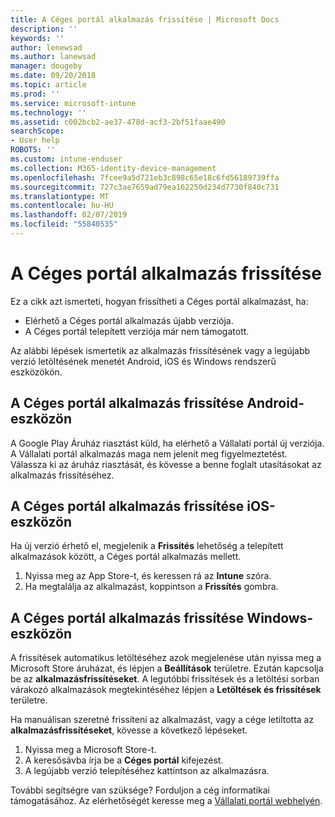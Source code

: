 ```yaml
---
title: A Céges portál alkalmazás frissítése | Microsoft Docs
description: ''
keywords: ''
author: lenewsad
ms.author: lanewsad
manager: dougeby
ms.date: 09/20/2018
ms.topic: article
ms.prod: ''
ms.service: microsoft-intune
ms.technology: ''
ms.assetid: c002bcb2-ae37-478d-acf3-2bf51faae490
searchScope:
- User help
ROBOTS: ''
ms.custom: intune-enduser
ms.collection: M365-identity-device-management
ms.openlocfilehash: 7fcee9a5d721eb3c898c65e18c6fd56189739ffa
ms.sourcegitcommit: 727c3ae7659ad79ea162250d234d7730f840c731
ms.translationtype: MT
ms.contentlocale: hu-HU
ms.lasthandoff: 02/07/2019
ms.locfileid: "55840535"
---
```

# <a name="how-to-update-the-company-portal-app"></a>A Céges portál alkalmazás frissítése

Ez a cikk azt ismerteti, hogyan frissítheti a Céges portál alkalmazást, ha:  
* Elérhető a Céges portál alkalmazás újabb verziója.
* A Céges portál telepített verziója már nem támogatott.

Az alábbi lépések ismertetik az alkalmazás frissítésének vagy a legújabb verzió letöltésének menetét Android, iOS és Windows rendszerű eszközökön.    

## <a name="update-the-company-portal-app-on-your-android-device"></a>A Céges portál alkalmazás frissítése Android-eszközön  

A Google Play Áruház riasztást küld, ha elérhető a Vállalati portál új verziója. A Vállalati portál alkalmazás maga nem jelenít meg figyelmeztetést. Válassza ki az áruház riasztását, és kövesse a benne foglalt utasításokat az alkalmazás frissítéséhez. 

## <a name="update-the-company-portal-app-on-your-ios-device"></a>A Céges portál alkalmazás frissítése iOS-eszközön  

Ha új verzió érhető el, megjelenik a **Frissítés** lehetőség a telepített alkalmazások között, a Céges portál alkalmazás mellett.  

1. Nyissa meg az App Store-t, és keressen rá az **Intune** szóra.  
2. Ha megtalálja az alkalmazást, koppintson a **Frissítés** gombra.  

## <a name="update-the-company-portal-app-on-your-windows-device"></a>A Céges portál alkalmazás frissítése Windows-eszközön
A frissítések automatikus letöltéséhez azok megjelenése után nyissa meg a Microsoft Store áruházat, és lépjen a **Beállítások** területre. Ezután kapcsolja be az **alkalmazásfrissítéseket**. A legutóbbi frissítések és a letöltési sorban várakozó alkalmazások megtekintéséhez lépjen a **Letöltések és frissítések** területre.  

Ha manuálisan szeretné frissíteni az alkalmazást, vagy a cége letiltotta az **alkalmazásfrissítéseket**, kövesse a következő lépéseket.  
1. Nyissa meg a Microsoft Store-t.
2. A keresősávba írja be a **Céges portál** kifejezést.
3. A legújabb verzió telepítéséhez kattintson az alkalmazásra. 


További segítségre van szüksége? Forduljon a cég informatikai támogatásához. Az elérhetőségét keresse meg a [Vállalati portál webhelyén](https://go.microsoft.com/fwlink/?linkid=2010980).
